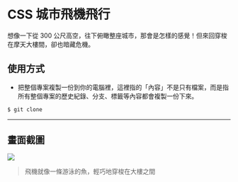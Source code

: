 # CSS 城市飛機飛行

想像一下從 300 公尺高空，往下俯瞰整座城市，那會是怎樣的感覺！但來回穿梭在摩天大樓間，卻也暗藏危機。

## 使用方式
- 把整個專案複製一份到你的電腦裡，這裡指的「內容」不是只有檔案，而是指所有整個專案的歷史紀錄、分支、標籤等內容都會複製一份下來。
```sh
$ git clone
```

----

## 畫面截圖
![](https://i.imgur.com/UapDigZ.gif)
> 飛機就像一條游泳的魚，輕巧地穿梭在大樓之間
